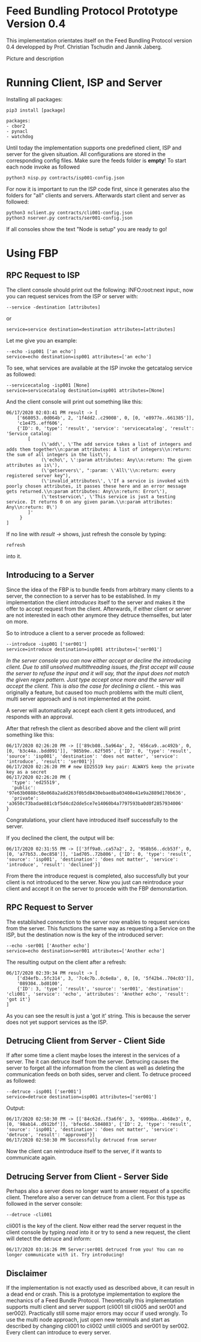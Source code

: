 # Feed Bundling Protocol Prototype Version 0.4
This implementation orientates itself on the Feed Bundling Protocol version 0.4 developped by Prof. Christian Tschudin and Jannik Jaberg. 

Picture and description


# Running Client, ISP and Server

Installing all packages:

    pip3 install [package]

    packages: 
    - cbor2
    - pynacl
    - watchdog

Until today the implementation supports one predefined client, ISP and server for the given situation. All configurations are stored in the corresponding config files. 
Make sure the feeds folder is **empty**! To start each node invoke as followed
    
    python3 nisp.py contracts/isp001-config.json
    
For now it is important to run the ISP code first, since it generates also the folders for "all" clients and servers. Afterwards start client and server as followed:

    python3 nclient.py contracts/cli001-config.json
    python3 nserver.py contracts/ser001-config.json
    
If all consoles show the text "Node is setup" you are ready to go!

# Using FBP
## RPC Request to ISP
The client console should print out the following: INFO:root:next input:, now you can request services from the ISP or server with:

    --service -destination [attributes]
or
    
    service=service destination=destination attributes=[attributes]

Let me give you an example: 

    --echo -isp001 ['an echo']
    service=echo destination=isp001 attributes=['an echo']

To see, what services are available at the ISP invoke the getcatalog service as followed:

    --servicecatalog -isp001 [None]
    service=servicecatalog destination=isp001 attributes=[None]

And the client console will print out something like this:

    06/17/2020 02:03:41 PM result -> [
        ['668053..0d064b', 2, '1f4dd2..c29008', 0, [0, 'e8977e..661385']],
        'c1e475..eff606',
        {'ID': 0, 'type': 'result', 'service': 'servicecatalog', 'result': 'Service catalog: 
            [
                 (\'add\', \'The add service takes a list of integers and adds them together\\n:param attributes: A list of integers\\n:return: the sum of all integers in the list\'),
                 (\'echo\', \':param attributes: Any\\n:return: The given attributes as is\'), 
                 (\'getservers\', ":param: \'All\'\\n:return: every registered server key"), 
                 (\'invalid_attributes\', \'If a service is invoked with poorly chosen attributes, it passes these here and an error message gets returned.\\n:param attributes: Any\\n:return: Error\'), 
                 (\'testservice\', \'This service is just a testing service. It returns 0 on any given param.\\n:param attributes: Any\\n:return: 0\')
            ]'
         }
    ]

If no line with *result ->* shows, just refresh the console by typing:
    
    refresh

into it.

## Introducing to a Server
Since the idea of the FBP is to bundle feeds from arbitrary many clients to a server, the connection to a server has to be established.
In my implementation the client *introduces* itself to the server and makes it the offer to accept request from the client.
Afterwards, if either client or server are not interested in each other anymore they detruce themselfes, but later on more.

So to introduce a client to a server procede as followed:

    --introduce -isp001 ['ser001']
    service=introduce destination=isp001 attributes=['ser001']

*In the server console you can now either accept or decline the introducing client. Due to still unsolved multithreading issues,
the first accept will cause the server to refuse the input and it will say, that the input does not match the given regex pattern. 
Just type accept once more and the server will accept the client. This is also the case for declining a client.* - this was 
originally a feature, but caused too much problems with the multi client, multi server approach and is not implemented at the point.

A server will automatically accept each client it gets introduced, and responds with an approval.

After that refresh the client as described above and the client will print something like this:

    06/17/2020 02:26:20 PM -> [['89cb08..5a964a', 2, '656ca9..ac492b', 0, [0, 'b3c44a..bdd091']], '985b9e..62f505', {'ID': 0, 'type': 'result', 'source': 'isp001', 'destination': 'does not matter', 'service': 'introduce', 'result': 'ser001'}]
    06/17/2020 02:26:20 PM # new ED25519 key pair: ALWAYS keep the private key as a secret
    06/17/2020 02:26:20 PM {
      'type': 'ed25519',
      'public': '97e63b0888c58e068a2add263f0b5d8430ebae8ba03408e41e9a2889d170b636',
      'private': 'a3650c73badae881cbf5d4cd2dde5ce7e14060b4a7797593ba0d0f2857934006'
    }

Congratulations, your client have introduced itself successfully to the server.

If you declined the client, the output will be:

    06/17/2020 02:31:55 PM -> [['3ff9a0..ca57a2', 2, '958b56..dcb53f', 0, [0, 'a77b53..0ec858']], '1ad705..72b806', {'ID': 0, 'type': 'result', 'source': 'isp001', 'destination': 'does not matter', 'service': 'introduce', 'result': 'declined'}]

From there the introduce request is completed, also successfully but your client is not introduced to the server. 
Now you just can reintroduce your client and accept it on the server to procede with the FBP demonstartion.

## RPC Request to Server

The established connection to the server now enables to request services from the server. This functions the same way as requesting a Service on
 the ISP, but the destination now is the key of the introduced server:
 
    --echo -ser001 ['Another echo']
    service=echo destination=ser001 attributes=['Another echo']
    
The resulting output on the client after a refresh:

    06/17/2020 02:39:34 PM result -> [
        ['d34efb..5fc314', 3, '7c4c7b..0c6e8a', 0, [0, '5f42b4..704c03']],
        '089304..bd0100', 
        {'ID': 3, 'type': 'result', 'source': 'ser001', 'destination': 'cli001', 'service': 'echo', 'attributes': 'Another echo', 'result': 'got it'}
    ]
    
As you can see the result is just a 'got it' string. This is because the server does not yet support services as the ISP. 

## Detrucing Client from Server - Client Side
If after some time a client maybe loses the interest in the services of a server. The it can detruce itself from the server.
 Detrucing causes the server to forget all the information from the client as well as deleting the communication feeds on both sides, server and client. 
 To detruce proceed as followed:
    
    --detruce -isp001 ['ser001']
    service=detruce destination=isp001 attributes=['ser001']

Output:

    06/17/2020 02:50:30 PM -> [['84c62d..f3a6f6', 3, '6999ba..4b68e3', 0, [0, '98ab14..d912bf']], 'bfec6d..504803', {'ID': 2, 'type': 'result', 'source': 'isp001', 'destination': 'does not matter', 'service': 'detruce', 'result': 'approved'}]
    06/17/2020 02:50:30 PM Successfully detruced from server  
    
Now the client can reintroduce itself to the server, if it wants to communicate again.

## Detrucing Server from Client - Server Side
Perhaps also a server does no longer want to answer request of a specific client. Therefore also a server can detruce from a client. 
For this type as followed in the server console:

    --detruce -cli001
    
cli001 is the key of the client. 
Now either read the server request in the client console by typing *read* into it or try to send a new request, the client will
 detect the detruce and inform:
 
    06/17/2020 03:16:26 PM Server:ser001 detruced from you! You can no longer communicate with it. Try introducing!

## Disclaimer
If the implementation is not exactly used as described above, it can result in a dead end or crash. This is a prototype
implementation to explore the mechanics of a Feed Bundle Protocol. Theoretically this implementation supports multi client and
server support (cli001 till cli005 and ser001 and ser002). Practically still some major errors may occur if used wrongly.
To use the multi node approach, just open new terminals and start as described by 
changing cli001 to cli002 untill cli005 and ser001 by ser002. Every client can introduce to every server.
 